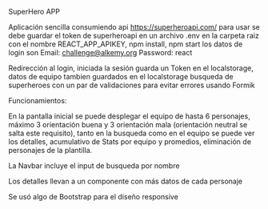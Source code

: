 SuperHero APP 

Aplicación sencilla consumiendo api https://superheroapi.com/ 
para usar se debe guardar el token de superheroapi en un archivo .env en la carpeta raiz con el nombre REACT_APP_APIKEY, npm install, npm start
los datos de login son
Email: challenge@alkemy.org
Password: react

Redirección al login, iniciada la sesión guarda un Token en el localstorage, datos de equipo tambien guardados en el localstorage
busqueda de superheroes con un par de validaciones para evitar errores usando Formik

Funcionamientos:

En la pantalla inicial se puede desplegar el equipo de hasta 6 personajes, máximo 3 orientación buena y 3 orientación mala (orientación neutral se salta este requisito), tanto en la busqueda como en el equipo se puede ver los detalles, acumulativo de Stats por equipo y promedios, eliminación de personajes de la plantilla.

La Navbar incluye el input de busqueda por nombre

Los detalles llevan a un componente con más datos de cada personaje

Se usó algo de Bootstrap para el diseño responsive
